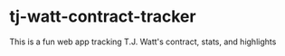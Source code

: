 # tj-watt-contract-tracker
This is a fun web app tracking T.J. Watt's contract, stats, and highlights
